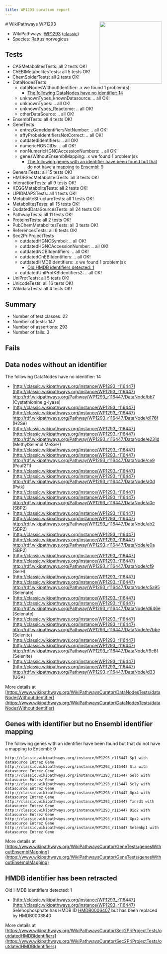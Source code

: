 ```yaml
---
title: WP1293 curation report
---
```


<img style="float: right; width: 200px" src="https://upload.wikimedia.org/wikipedia/commons/thumb/8/83/Wplogo_with_text_500.png/640px-Wplogo_with_text_500.png" />
# WikiPathways WP1293

* WikiPathways: [WP1293](https://wikipathways.org/pathways/WP1293) ([classic](https://classic.wikipathways.org/instance/WP1293))
* Species: Rattus norvegicus
## Tests
* CASMetabolitesTests: all 2 tests OK!
* ChEBIMetabolitesTests: all 5 tests OK!
* ChemSpiderTests: all 2 tests OK!
* DataNodesTests
    * dataNodesWithoutIdentifier: .x we found 1 problem(s):
        * [The following DataNodes have no identifier: 14](#8792c494)
    * unknownTypes_knownDatasource: .. all OK!
    * unknownTypes: .. all OK!
    * unknownTypes_Reactome: .. all OK!
    * otherDataSource: .. all OK!
* EnsemblTests: all 4 tests OK!
* GeneTests
    * entrezGeneIdentifiersNotNumber: .. all OK!
    * affyProbeIdentifiersNotCorrect: .. all OK!
    * outdatedIdentifiers: .. all OK!
    * numericHGNCIDs: .. all OK!
    * nonNumericHGNCAccessionNumbers: .. all OK!
    * genesWithoutEnsemblMapping: .x we found 1 problem(s):
        * [The following genes with an identifier have been found but that do not have a mapping to Ensembl: 9](#40286d8b)
* GeneralTests: all 15 tests OK!
* HMDBSecMetabolitesTests: all 3 tests OK!
* InteractionTests: all 9 tests OK!
* KEGGMetaboliteTests: all 2 tests OK!
* LIPIDMAPSTests: all 1 tests OK!
* MetaboliteStructureTests: all 1 tests OK!
* MetabolitesTests: all 15 tests OK!
* OudatedDataSourcesTests: all 24 tests OK!
* PathwayTests: all 11 tests OK!
* ProteinsTests: all 2 tests OK!
* PubChemMetabolitesTests: all 3 tests OK!
* ReferencesTests: all 6 tests OK!
* Sec2PriProjectTests
    * outdatedHGNCSymbol: .. all OK!
    * outdatedHGNCAccessionNumber: .. all OK!
    * outdatedNCBIIdentifiers: .. all OK!
    * outdatedChEBIIdentifiers: .. all OK!
    * outdatedHMDBIdentifiers: .x we found 1 problem(s):
        * [Old HMDB identifiers detected: 1](#62c83a00)
    * outdatedUniProtKBIdentifiers2: .. all OK!
* UniProtTests: all 5 tests OK!
* UnicodeTests: all 16 tests OK!
* WikidataTests: all 4 tests OK!


## Summary

* Number of test classes: 22
* Number of tests: 147
* Number of assertions: 293
* Number of fails: 3

## Fails

<a name="8792c494" />

## Data nodes without an identifier

The following DataNodes have no identifier: 14

* [http://classic.wikipathways.org/instance/WP1293_r116447](http://classic.wikipathways.org/instance/WP1293_r116447) http://rdf.wikipathways.org/Pathway/WP1293_r116447/DataNode/bb7 (Cystathionine g-lyase)
* [http://classic.wikipathways.org/instance/WP1293_r116447](http://classic.wikipathways.org/instance/WP1293_r116447) http://rdf.wikipathways.org/Pathway/WP1293_r116447/DataNode/d176f (H2Se)
* [http://classic.wikipathways.org/instance/WP1293_r116447](http://classic.wikipathways.org/instance/WP1293_r116447) http://rdf.wikipathways.org/Pathway/WP1293_r116447/DataNode/e231d (MethylSelenol MeSeH)
* [http://classic.wikipathways.org/instance/WP1293_r116447](http://classic.wikipathways.org/instance/WP1293_r116447) http://rdf.wikipathways.org/Pathway/WP1293_r116447/DataNode/ce9 (Pouf2f1)
* [http://classic.wikipathways.org/instance/WP1293_r116447](http://classic.wikipathways.org/instance/WP1293_r116447) http://rdf.wikipathways.org/Pathway/WP1293_r116447/DataNode/a0d (Pstk)
* [http://classic.wikipathways.org/instance/WP1293_r116447](http://classic.wikipathways.org/instance/WP1293_r116447) http://rdf.wikipathways.org/Pathway/WP1293_r116447/DataNode/a0e (SBP2)
* [http://classic.wikipathways.org/instance/WP1293_r116447](http://classic.wikipathways.org/instance/WP1293_r116447) http://rdf.wikipathways.org/Pathway/WP1293_r116447/DataNode/ab2 (SBP2)
* [http://classic.wikipathways.org/instance/WP1293_r116447](http://classic.wikipathways.org/instance/WP1293_r116447) http://rdf.wikipathways.org/Pathway/WP1293_r116447/DataNode/e0a (SBP2)
* [http://classic.wikipathways.org/instance/WP1293_r116447](http://classic.wikipathways.org/instance/WP1293_r116447) http://rdf.wikipathways.org/Pathway/WP1293_r116447/DataNode/cf9 (SelH)
* [http://classic.wikipathways.org/instance/WP1293_r116447](http://classic.wikipathways.org/instance/WP1293_r116447) http://rdf.wikipathways.org/Pathway/WP1293_r116447/DataNode/c5a95 (Selenate)
* [http://classic.wikipathways.org/instance/WP1293_r116447](http://classic.wikipathways.org/instance/WP1293_r116447) http://rdf.wikipathways.org/Pathway/WP1293_r116447/DataNode/d646e (Selenate)
* [http://classic.wikipathways.org/instance/WP1293_r116447](http://classic.wikipathways.org/instance/WP1293_r116447) http://rdf.wikipathways.org/Pathway/WP1293_r116447/DataNode/e7bbe (Selenite)
* [http://classic.wikipathways.org/instance/WP1293_r116447](http://classic.wikipathways.org/instance/WP1293_r116447) http://rdf.wikipathways.org/Pathway/WP1293_r116447/DataNode/f9c6f (Selenite)
* [http://classic.wikipathways.org/instance/WP1293_r116447](http://classic.wikipathways.org/instance/WP1293_r116447) http://rdf.wikipathways.org/Pathway/WP1293_r116447/DataNode/d33 (UGA)


More details at [https://www.wikipathways.org/WikiPathwaysCurator/DataNodesTests/dataNodesWithoutIdentifier](https://www.wikipathways.org/WikiPathwaysCurator/DataNodesTests/dataNodesWithoutIdentifier)

<a name="40286d8b" />

## Genes with identifier but no Ensembl identifier mapping

The following genes with an identifier have been found but that do not have a mapping to Ensembl: 9
```
http://classic.wikipathways.org/instance/WP1293_r116447 Sp1 with datasource Entrez Gene
http://classic.wikipathways.org/instance/WP1293_r116447 Sla with datasource Entrez Gene
http://classic.wikipathways.org/instance/WP1293_r116447 Selo with datasource Entrez Gene
http://classic.wikipathways.org/instance/WP1293_r116447 Scly with datasource Entrez Gene
http://classic.wikipathways.org/instance/WP1293_r116447 Gpx4 with datasource Entrez Gene
http://classic.wikipathways.org/instance/WP1293_r116447 Txnrd1 with datasource Entrez Gene
http://classic.wikipathways.org/instance/WP1293_r116447 Dio2 with datasource Entrez Gene
http://classic.wikipathways.org/instance/WP1293_r116447 Gpx2 with datasource Entrez Gene
http://classic.wikipathways.org/instance/WP1293_r116447 Selenbp1 with datasource Entrez Gene
```

More details at [https://www.wikipathways.org/WikiPathwaysCurator/GeneTests/genesWithoutEnsemblMapping](https://www.wikipathways.org/WikiPathwaysCurator/GeneTests/genesWithoutEnsemblMapping)

<a name="62c83a00" />

## HMDB identifier has been retracted

Old HMDB identifiers detected: 1

* [http://classic.wikipathways.org/instance/WP1293_r116447](http://classic.wikipathways.org/instance/WP1293_r116447) Selenophosphate has HMDB ID [HMDB0006407](https://bioregistry.io/hmdb:HMDB0006407) but has been replaced by HMDB0003840


More details at [https://www.wikipathways.org/WikiPathwaysCurator/Sec2PriProjectTests/outdatedHMDBIdentifiers](https://www.wikipathways.org/WikiPathwaysCurator/Sec2PriProjectTests/outdatedHMDBIdentifiers)

